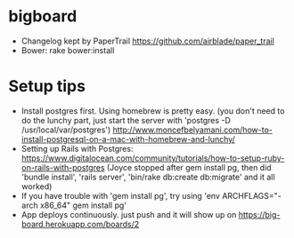 bigboard
========

* Changelog kept by PaperTrail https://github.com/airblade/paper_trail
* Bower: rake bower:install


Setup tips
=========
* Install postgres first. Using homebrew is pretty easy. (you don't need to do the lunchy part, just start the server with 'postgres -D /usr/local/var/postgres') http://www.moncefbelyamani.com/how-to-install-postgresql-on-a-mac-with-homebrew-and-lunchy/ 
* Setting up Rails with Postgres: https://www.digitalocean.com/community/tutorials/how-to-setup-ruby-on-rails-with-postgres (Joyce stopped after gem install pg, then did 'bundle install', 'rails server', 'bin/rake db:create db:migrate' and it all worked)
* If you have trouble with 'gem install pg', try using 'env ARCHFLAGS="-arch x86_64" gem install pg'
* App deploys continuously. just push and it will show up on https://big-board.herokuapp.com/boards/2
